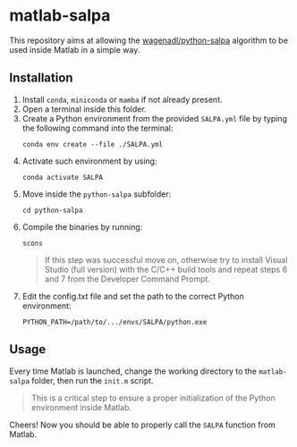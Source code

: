 # matlab-salpa
This repository aims at allowing the [wagenadl/python-salpa](https://github.com/wagenadl/python-salpa/tree/master) algorithm to be used inside Matlab in a simple way.

## Installation
1) Install `conda`, `miniconda` or `mamba` if not already present.
2) Open a terminal inside this folder.
3) Create a Python environment from the provided `SALPA.yml` file by typing the following command into the terminal:
    ```
    conda env create --file ./SALPA.yml
    ```
4) Activate such environment by using:
    ```
    conda activate SALPA
    ```
5) Move inside the `python-salpa` subfolder:
    ```
    cd python-salpa
    ```
6) Compile the binaries by running:
    ```
    scons
    ```
    > If this step was successful move on, otherwise try to install Visual Studio (full version) with the C/C++ build tools and repeat steps 6 and 7 from the Developer Command Prompt.
7) Edit the config.txt file and set the path to the correct Python environment:
    ```
    PYTHON_PATH=/path/to/.../envs/SALPA/python.exe
    ```
## Usage
Every time Matlab is launched, change the working directory to the `matlab-salpa` folder, then run the `init.m` script.

> This is a critical step to ensure a proper initialization of the Python environment inside Matlab.

Cheers! Now you should be able to properly call the `SALPA` function from Matlab.